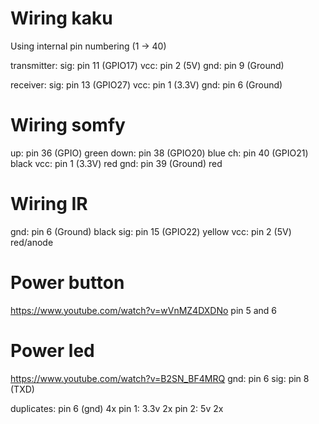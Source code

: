 # Wiring kaku

Using internal pin numbering (1 -> 40)

transmitter:
sig: pin 11 (GPIO17)
vcc: pin 2 (5V)
gnd: pin 9 (Ground)

receiver:
sig: pin 13 (GPIO27)
vcc: pin 1 (3.3V)
gnd: pin 6 (Ground)

# Wiring somfy

up: pin 36 (GPIO) green
down: pin 38 (GPIO20) blue
ch: pin 40 (GPIO21) black
vcc: pin 1 (3.3V) red
gnd: pin 39 (Ground) red

# Wiring IR
gnd: pin 6 (Ground) black
sig: pin 15 (GPIO22) yellow
vcc: pin 2 (5V) red/anode

# Power button
https://www.youtube.com/watch?v=wVnMZ4DXDNo
pin 5 and 6

# Power led
https://www.youtube.com/watch?v=B2SN_BF4MRQ
gnd: pin 6
sig: pin 8 (TXD)

duplicates:
pin 6 (gnd) 4x
pin 1: 3.3v 2x
pin 2: 5v 2x
